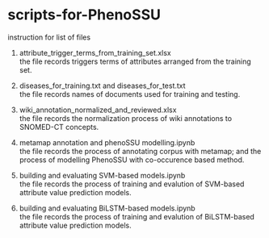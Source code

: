 # scripts-for-PhenoSSU

instruction for list of files

1. attribute_trigger_terms_from_training_set.xlsx  
   the file records triggers terms of attributes arranged from the training set.    
  
2. diseases_for_training.txt and diseases_for_test.txt   
   the file records names of documents used for training and testing.   
   
3. wiki_annotation_normalized_and_reviewed.xlsx  
   the file records the normalization process of wiki annotations to SNOMED-CT concepts.   
   
3. metamap annotation and phenoSSU modelling.ipynb  
   the file records the process of annotating corpus with metamap; and the process of modelling PhenoSSU with co-occurence based method.  

4. building and evaluating SVM-based models.ipynb  
   the file records the process of training and evalution of SVM-based attribute value prediction models.  

5. building and evaluating BiLSTM-based models.ipynb  
   the file records the process of training and evalution of BiLSTM-based attribute value prediction models.

